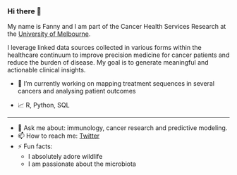 ### Hi there 👋

My name is Fanny and I am part of the Cancer Health Services Research at the [University of Melbourne](https://mspgh.unimelb.edu.au/centres-institutes/centre-for-health-policy/research-group/cancer-health-unit). 

I leverage linked data sources collected in various forms within the healthcare continuum to improve precision medicine for cancer patients and reduce the burden of disease. My goal is to generate meaningful and actionable clinical insights. 

- 🔭 I’m currently working on mapping treatment sequences in several cancers and analysing patient outcomes
<!-- - 👯 I collaborate on ... -->
- 📈 R, Python, SQL
<!--- 🌱 I’m currently learning ... -->

 --- 
- 💬 Ask me about: immunology, cancer research and predictive modeling. 
- 📫 How to reach me: [Twitter](https://twitter.com/Fannychini)
- ⚡ Fun facts: 
  * I absolutely adore wildlife 
  * I am passionate about the microbiota

<!--
**Fannychini/Fannychini** is a ✨ _special_ ✨ repository because its `README.md` (this file) appears on your GitHub profile.
Here are some ideas to get you started:
-->

